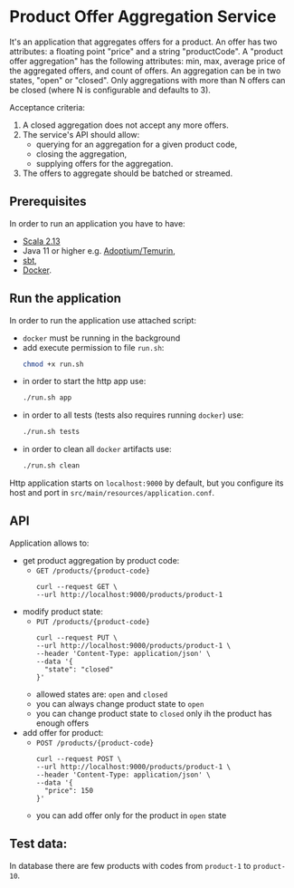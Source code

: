 # Product Offer Aggregation Service

It's an application that aggregates offers for a product.
An offer has two attributes: a floating point "price" and a string "productCode".
A "product offer aggregation" has the following attributes: min, max, average price of the aggregated offers, and count of offers.
An aggregation can be in two states, "open" or "closed".
Only aggregations with more than N offers can be closed (where N is configurable and defaults to 3).

Acceptance criteria:
1. A closed aggregation does not accept any more offers.
2. The service's API should allow:
   - querying for an aggregation for a given product code,
   - closing the aggregation,
   - supplying offers for the aggregation.
3. The offers to aggregate should be batched or streamed.


## Prerequisites

In order to run an application you have to have:
- [Scala 2.13](https://www.scala-lang.org/download/2.13.12.html)
- Java 11 or higher e.g. [Adoptium/Temurin](https://adoptium.net/),
- [sbt](https://www.scala-sbt.org/),
- [Docker](https://www.docker.com/).


## Run the application

In order to run the application use attached script:
- `docker` must be running in the background
- add execute permission to file `run.sh`:
    ```bash
    chmod +x run.sh
    ```
- in order to start the http app use:
    ```bash
    ./run.sh app
    ```
- in order to all tests (tests also requires running `docker`) use:
    ```bash
    ./run.sh tests
    ```
- in order to clean all `docker` artifacts use:
    ```bash
    ./run.sh clean
    ```

Http application starts on `localhost:9000` by default, but you configure its host and port in `src/main/resources/application.conf`.

## API

Application allows to:
- get product aggregation by product code:
  - `GET /products/{product-code}`
      ```curl
      curl --request GET \
      --url http://localhost:9000/products/product-1
      ```
- modify product state:
  - `PUT /products/{product-code}`
      ```curl
      curl --request PUT \
      --url http://localhost:9000/products/product-1 \
      --header 'Content-Type: application/json' \
      --data '{
        "state": "closed"
      }'
      ```
  - allowed states are: `open` and `closed`
  - you can always change product state to `open`
  - you can change product state to `closed` only ih the product has enough offers
- add offer for product:
   - `POST /products/{product-code}`
      ```curl
      curl --request POST \
      --url http://localhost:9000/products/product-1 \
      --header 'Content-Type: application/json' \
      --data '{
        "price": 150
      }'
      ```
   - you can add offer only for the product in `open` state

## Test data:

In database there are few products with codes from `product-1` to `product-10`. 
